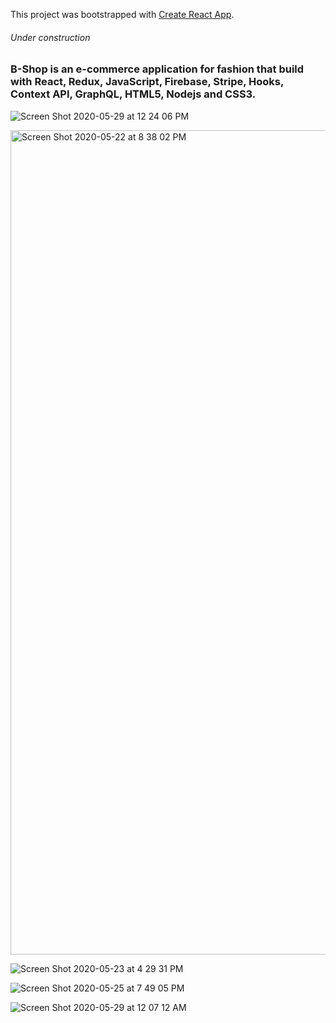 This project was bootstrapped with [Create React App](https://github.com/facebook/create-react-app).
###### Under construction
### B-Shop is an e-commerce application for fashion that build with React, Redux, JavaScript, Firebase, Stripe, Hooks, Context API, GraphQL, HTML5, Nodejs and CSS3.


![Screen Shot 2020-05-29 at 12 24 06 PM](https://user-images.githubusercontent.com/38637651/83287595-8f0fa900-a1a7-11ea-97bb-bcbc27630e5f.png)

<img width="1319" alt="Screen Shot 2020-05-22 at 8 38 02 PM" src="https://user-images.githubusercontent.com/38637651/82719002-318dd080-9c6c-11ea-9246-8223b6714570.png">

![Screen Shot 2020-05-23 at 4 29 31 PM](https://user-images.githubusercontent.com/38637651/82740982-538e5e00-9d13-11ea-9caa-65590130e3a3.png)

![Screen Shot 2020-05-25 at 7 49 05 PM](https://user-images.githubusercontent.com/38637651/82850165-d7d21400-9ec0-11ea-9bb1-7ae4153a9c93.png)

![Screen Shot 2020-05-29 at 12 07 12 AM](https://user-images.githubusercontent.com/38637651/83223793-6fde3080-a141-11ea-95fa-9753f3f977d9.png)


